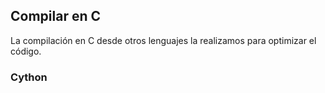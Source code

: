 ## Compilar en C
La compilación en C desde otros lenguajes la realizamos para optimizar el código.

### Cython